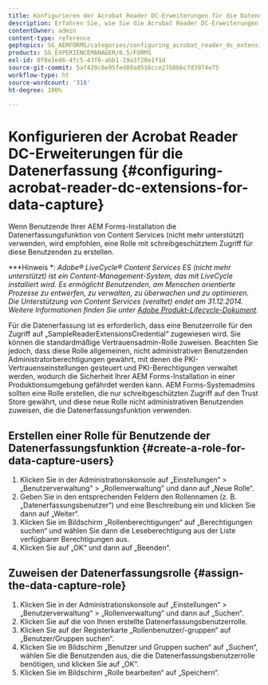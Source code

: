 ```yaml
---
title: Konfigurieren der Acrobat Reader DC-Erweiterungen für die Datenerfassung
description: Erfahren Sie, wie Sie die Acrobat Reader DC-Erweiterungen für die Datenerfassung konfigurieren.
contentOwner: admin
content-type: reference
geptopics: SG_AEMFORMS/categories/configuring_acrobat_reader_dc_extensions
products: SG_EXPERIENCEMANAGER/6.5/FORMS
exl-id: 0f8e1e46-4fc5-43f6-abb1-19a3f20e1f1d
source-git-commit: 5af420c8e95fed88a8516cce27b8bbc7d3974e75
workflow-type: ht
source-wordcount: '318'
ht-degree: 100%

---
```


# Konfigurieren der Acrobat Reader DC-Erweiterungen für die Datenerfassung {#configuring-acrobat-reader-dc-extensions-for-data-capture}

Wenn Benutzende Ihrer AEM Forms-Installation die Datenerfassungsfunktion von Content Services (nicht mehr unterstützt) verwenden, wird empfohlen, eine Rolle mit schreibgeschütztem Zugriff für diese Benutzenden zu erstellen.

***Hinweis **: Adobe® LiveCycle® Content Services ES (nicht mehr unterstützt) ist ein Content-Management-System, das mit LiveCycle installiert wird. Es ermöglicht Benutzenden, am Menschen orientierte Prozesse zu entwerfen, zu verwalten, zu überwachen und zu optimieren. Die Unterstützung von Content Services (veraltet) endet am 31.12.2014. Weitere Informationen finden Sie unter [Adobe Produkt-Lifecycle-Dokument](https://helpx.adobe.com/de/support/programs/eol-matrix.html).*

Für die Datenerfassung ist es erforderlich, dass eine Benutzerrolle für den Zugriff auf „SampleReaderExtensionsCredential“ zugewiesen wird. Sie können die standardmäßige Vertrauensadmin-Rolle zuweisen. Beachten Sie jedoch, dass diese Rolle allgemeinen, nicht administrativen Benutzenden Administratorberechtigungen gewährt, mit denen die PKI-Vertrauenseinstellungen gesteuert und PKI-Berechtigungen verwaltet werden, wodurch die Sicherheit Ihrer AEM Forms-Installation in einer Produktionsumgebung gefährdet werden kann. AEM Forms-Systemadmins sollten eine Rolle erstellen, die nur schreibgeschützten Zugriff auf den Trust Store gewährt, und diese neue Rolle nicht administrativen Benutzenden zuweisen, die die Datenerfassungsfunktion verwenden.

## Erstellen einer Rolle für Benutzende der Datenerfassungsfunktion {#create-a-role-for-data-capture-users}

1. Klicken Sie in der Administrationskonsole auf „Einstellungen“ > „Benutzerverwaltung“ > „Rollenverwaltung“ und dann auf „Neue Rolle“.
1. Geben Sie in den entsprechenden Feldern den Rollennamen (z. B. „Datenerfassungsbenutzer“) und eine Beschreibung ein und klicken Sie dann auf „Weiter“.
1. Klicken Sie im Bildschirm „Rollenberechtigungen“ auf „Berechtigungen suchen“ und wählen Sie dann die Leseberechtigung aus der Liste verfügbarer Berechtigungen aus.
1. Klicken Sie auf „OK“ und dann auf „Beenden“.

## Zuweisen der Datenerfassungsrolle {#assign-the-data-capture-role}

1. Klicken Sie in der Administrationskonsole auf „Einstellungen“ > „Benutzerverwaltung“ > „Rollenverwaltung“ und dann auf „Suchen“.
1. Klicken Sie auf die von Ihnen erstellte Datenerfassungsbenutzerrolle.
1. Klicken Sie auf der Registerkarte „Rollenbenutzer/-gruppen“ auf „Benutzer/Gruppen suchen“.
1. Klicken Sie im Bildschirm „Benutzer und Gruppen suchen“ auf „Suchen“, wählen Sie die Benutzenden aus, die die Datenerfassungsbenutzerrolle benötigen, und klicken Sie auf „OK“.
1. Klicken Sie im Bildschirm „Rolle bearbeiten“ auf „Speichern“.
